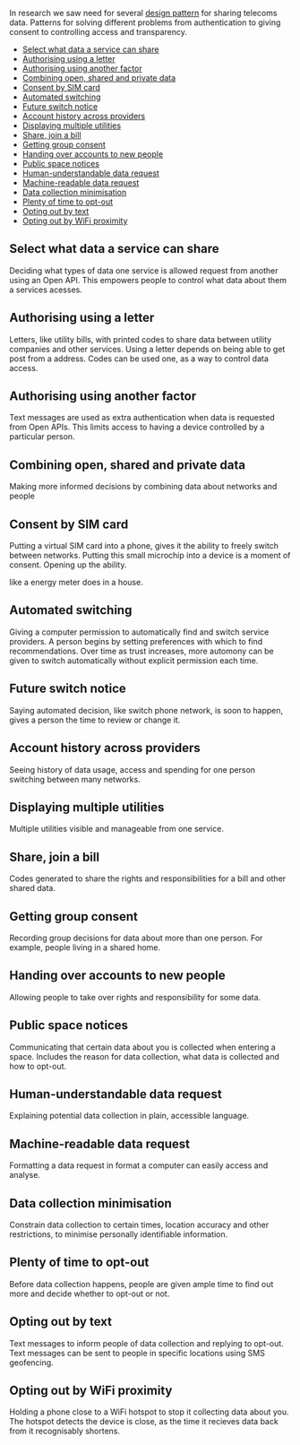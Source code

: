In research we saw need for several [design pattern](https://vimeo.com/231723090) for sharing telecoms data. Patterns for solving different problems from authentication to giving consent to controlling access and transparency. 

* [Select what data a service can share](#selectwhatdataaservicecanshare)
* [Authorising using a letter](#authorisingusingaletter)
* [Authorising using another factor](#authorisingusinganotherfactor)
* [Combining open, shared and private data](#combiningopensharedandprivatedata)
* [Consent by SIM card](#consentbysimcard)
* [Automated switching](#automatedswitching)
* [Future switch notice](#futureswitchnotice)
* [Account history across providers](#accounthistoryacrossproviders)
* [Displaying multiple utilities](#displayingmultipleutilities)
* [Share, join a bill](#sharejoinabill)
* [Getting group consent](#gettinggroupconsent)
* [Handing over accounts to new people](#handingoveraccountstonewpeople)
* [Public space notices](#publicspacenotices)
* [Human-understandable data request](#humanunderstandabledatarequest)
* [Machine-readable data request](#machinereadabledatarequest)
* [Data collection minimisation](#datacollectionminimisation)
* [Plenty of time to opt-out](#plentyoftimetooptout)
* [Opting out by text](#optingoutbytext)
* [Opting out by WiFi proximity](#optingoutbywifiproximity) 

## Select what data a service can share

Deciding what types of data one service is allowed request from another using an Open API. This empowers people to control what data about them a services acesses. 

## Authorising using a letter

Letters, like utility bills, with printed codes to share data between utility companies and other services. Using a letter depends on being able to get post from a address. Codes can be used one, as a way to control data access.

## Authorising using another factor

Text messages are used as extra authentication when data is requested from Open APIs. This limits access to having a device controlled by a particular person. 

## Combining open, shared and private data

Making more informed decisions by combining data about networks and people

## Consent by SIM card

Putting a virtual SIM card into a phone, gives it the ability to freely switch between networks. Putting this small microchip into a device is a moment of consent. Opening up the ability. 

like a energy meter does in a house.

## Automated switching

Giving a computer permission to automatically find and switch service providers. A person begins by setting preferences with which to find recommendations. Over time as trust increases, more automony can be given to switch automatically without explicit permission each time. 

## Future switch notice

Saying automated decision, like switch phone network, is soon to happen, gives a person the time to review or change it.  

## Account history across providers

Seeing history of data usage, access and spending for one person switching between many networks. 

## Displaying multiple utilities

Multiple utilities visible and manageable from one service.  

## Share, join a bill

Codes generated to share the rights and responsibilities for a bill and other shared data. 


## Getting group consent

Recording group decisions for data about more than one person. For example, people living in a shared home. 


## Handing over accounts to new people

Allowing people to take over rights and responsibility for some data. 


## Public space notices

Communicating that certain data about you is collected when entering a space. Includes the reason for data collection, what data is collected and how to opt-out. 

## Human-understandable data request

Explaining potential data collection in plain, accessible language. 

## Machine-readable data request

Formatting a data request in format a computer can easily access and analyse.  

## Data collection minimisation

Constrain data collection to certain times, location accuracy and other restrictions, to minimise personally identifiable information. 

## Plenty of time to opt-out

Before data collection happens, people are given ample time to find out more and decide whether to opt-out or not. 

## Opting out by text

Text messages to inform people of data collection and replying to opt-out. Text messages can be sent to people in specific locations using SMS geofencing.

## Opting out by WiFi proximity 

Holding a phone close to a WiFi hotspot to stop it collecting data about you. The hotspot detects the device is close, as the time it recieves data back from it recognisably shortens. 



